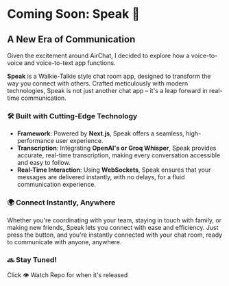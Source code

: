 # Coming Soon: Speak 📢

## A New Era of Communication

Given the excitement around AirChat, I decided to explore how a voice-to-voice and voice-to-text app functions.

**Speak** is a Walkie-Talkie style chat room app, designed to transform the way you connect with others. Crafted meticulously with modern technologies, Speak is not just another chat app – it's a leap forward in real-time communication.

### 🛠️ Built with Cutting-Edge Technology

- **Framework**: Powered by **Next.js**, Speak offers a seamless, high-performance user experience.
- **Transcription**: Integrating **OpenAI's or Groq Whisper**, Speak provides accurate, real-time transcription, making every conversation accessible and easy to follow.
- **Real-Time Interaction**: Using **WebSockets**, Speak ensures that your messages are delivered instantly, with no delays, for a fluid communication experience.

### 🌍 Connect Instantly, Anywhere

Whether you're coordinating with your team, staying in touch with family, or making new friends, Speak lets you connect with ease and efficiency. Just press the button, and you're instantly connected with your chat room, ready to communicate with anyone, anywhere.

### 🔜 Stay Tuned! 

Click 👁️ Watch Repo for when it's released
